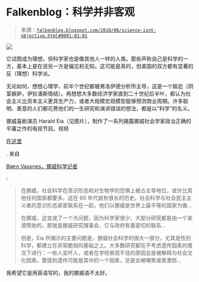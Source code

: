 <!--yml

类别：未分类

日期：2024-05-12 21:30:41

-->

# Falkenblog：科学并非客观

> 来源：[`falkenblog.blogspot.com/2010/06/science-isnt-objective.html#0001-01-01`](http://falkenblog.blogspot.com/2010/06/science-isnt-objective.html#0001-01-01)

![](https://blogger.googleusercontent.com/img/b/R29vZ2xl/AVvXsEib0AiQD6YFqoQEVcBxEg1-f4alPOgvrajDAk2nuY-UJHSm7TGaSaUrZrKgUAfSaZXCWi55Lc7PglyRY3ioGmsfTPKaXHrPMPBI4gUhBogxpxuZWIitSJadyiVt-5fyzhU_1j4DWw/s1600/Harald_Eia_96737c.jpg)

它试图成为理想，但科学家也是像其他人一样的人类。那些声称自己是科学的一方，基本上是在说另一方是偏见和无知。这可能是真的，但美国的双方都有显著的反（理想）科学派。

无论如何，想想心理学，前半个世纪都被弗洛伊德分析所主导，这是一个尴尬（阴茎嫉妒，伊狄浦斯情结）。再想想大多数经济学家直到二十世纪后半叶，都认为社会主义比资本主义更具生产力，或者大规模宏观模型能够预测商业周期。许多聪明、善意的人们都花费他们的一生研究和演讲错误的想法，都是以“科学”的名义。

挪威喜剧演员 Harald Eia（见图片），制作了一系列揭露挪威社会学家政治正确的平庸之作的电视节目。视频

[在这里](http://www1.nrk.no/nett-tv/klipp/625996)

. 来自

[Bjørn Vassnes，挪威科学记者](http://isteve.blogspot.com/2010/06/brainwashed.html)

:

> 在挪威，社会科学在意识形态和对生物学的恐惧上被占主导地位，或许比其他任何国家都要多。这在 60 年代就有很长的历史。社会科学与社会民主主义者的意识形态紧密联系在一起，他们以挪威是世界上最平等的国家为傲…
> 
> 在挪威，这变成了一个大问题，因为科学家很少，大部分研究都是由一个来源赞助的，那就是挪威研究理事会，它与政府有着密切的联系…
> 
> 但是，Eia 所揭示的主要问题是，挪威社会科学的很大一部分，尤其是性别科学，都建立在非常脆弱的基础之上。大多数研究都在不考虑遗传因素的情况下进行：一些人变坏人，或者在学校表现不佳的原因总是被解释为社会文化因素。要提到遗传可能是其中的一个因素，总是会被嘲笑或者激怒…

我希望它是用英语写的，我的挪威语不太好。
